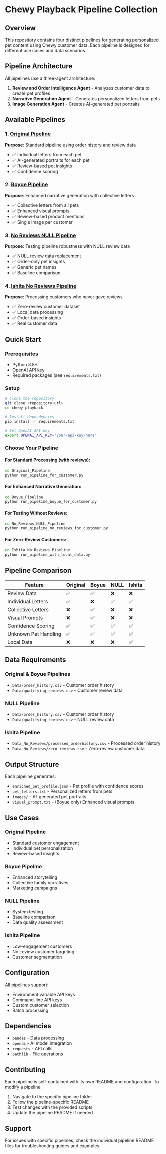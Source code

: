 # Chewy Playback Pipeline Collection

## Overview
This repository contains four distinct pipelines for generating personalized pet content using Chewy customer data. Each pipeline is designed for different use cases and data scenarios.

## Pipeline Architecture

All pipelines use a three-agent architecture:
1. **Review and Order Intelligence Agent** - Analyzes customer data to create pet profiles
2. **Narrative Generation Agent** - Generates personalized letters from pets
3. **Image Generation Agent** - Creates AI-generated pet portraits

## Available Pipelines

### 1. [Original Pipeline](./Original_Pipeline/)
**Purpose**: Standard pipeline using order history and review data
- ✅ Individual letters from each pet
- ✅ AI-generated portraits for each pet
- ✅ Review-based pet insights
- ✅ Confidence scoring

### 2. [Boyue Pipeline](./Boyue_Pipeline/)
**Purpose**: Enhanced narrative generation with collective letters
- ✅ Collective letters from all pets
- ✅ Enhanced visual prompts
- ✅ Review-based product mentions
- ✅ Single image per customer

### 3. [No Reviews NULL Pipeline](./No_Reviews_NULL_Pipeline/)
**Purpose**: Testing pipeline robustness with NULL review data
- ✅ NULL review data replacement
- ✅ Order-only pet insights
- ✅ Generic pet names
- ✅ Baseline comparison

### 4. [Ishita No Reviews Pipeline](./Ishita_No_Reviews_Pipeline/)
**Purpose**: Processing customers who never gave reviews
- ✅ Zero-review customer dataset
- ✅ Local data processing
- ✅ Order-based insights
- ✅ Real customer data

## Quick Start

### Prerequisites
- Python 3.8+
- OpenAI API key
- Required packages (see `requirements.txt`)

### Setup
```bash
# Clone the repository
git clone <repository-url>
cd chewy-playback

# Install dependencies
pip install -r requirements.txt

# Set OpenAI API key
export OPENAI_API_KEY="your-api-key-here"
```

### Choose Your Pipeline

#### For Standard Processing (with reviews):
```bash
cd Original_Pipeline
python run_pipeline_for_customer.py
```

#### For Enhanced Narrative Generation:
```bash
cd Boyue_Pipeline
python run_pipeline_boyue_for_customer.py
```

#### For Testing Without Reviews:
```bash
cd No_Reviews_NULL_Pipeline
python run_pipeline_no_reviews_for_customer.py
```

#### For Zero-Review Customers:
```bash
cd Ishita_No_Reviews_Pipeline
python run_pipeline_with_local_data.py
```

## Pipeline Comparison

| Feature | Original | Boyue | NULL | Ishita |
|---------|----------|-------|------|--------|
| Review Data | ✅ | ✅ | ❌ | ❌ |
| Individual Letters | ✅ | ❌ | ✅ | ✅ |
| Collective Letters | ❌ | ✅ | ❌ | ❌ |
| Visual Prompts | ❌ | ✅ | ❌ | ❌ |
| Confidence Scoring | ✅ | ✅ | ✅ | ✅ |
| Unknown Pet Handling | ✅ | ✅ | ✅ | ✅ |
| Local Data | ❌ | ❌ | ❌ | ✅ |

## Data Requirements

### Original & Boyue Pipelines
- `Data/order_history.csv` - Customer order history
- `Data/qualifying_reviews.csv` - Customer review data

### NULL Pipeline
- `Data/order_history.csv` - Customer order history
- `Data/qualifying_reviews.csv` - NULL review data

### Ishita Pipeline
- `Data_No_Reviews/processed_orderhistory.csv` - Processed order history
- `Data_No_Reviews/zero_reviews.csv` - Zero-review customer data

## Output Structure

Each pipeline generates:
- `enriched_pet_profile.json` - Pet profile with confidence scores
- `pet_letters.txt` - Personalized letters from pets
- `images/` - AI-generated pet portraits
- `visual_prompt.txt` - (Boyue only) Enhanced visual prompts

## Use Cases

### Original Pipeline
- Standard customer engagement
- Individual pet personalization
- Review-based insights

### Boyue Pipeline
- Enhanced storytelling
- Collective family narratives
- Marketing campaigns

### NULL Pipeline
- System testing
- Baseline comparison
- Data quality assessment

### Ishita Pipeline
- Low-engagement customers
- No-review customer targeting
- Customer segmentation

## Configuration

All pipelines support:
- Environment variable API keys
- Command-line API keys
- Custom customer selection
- Batch processing

## Dependencies

- `pandas` - Data processing
- `openai` - AI model integration
- `requests` - API calls
- `pathlib` - File operations

## Contributing

Each pipeline is self-contained with its own README and configuration. To modify a pipeline:

1. Navigate to the specific pipeline folder
2. Follow the pipeline-specific README
3. Test changes with the provided scripts
4. Update the pipeline README if needed

## Support

For issues with specific pipelines, check the individual pipeline README files for troubleshooting guides and examples.
